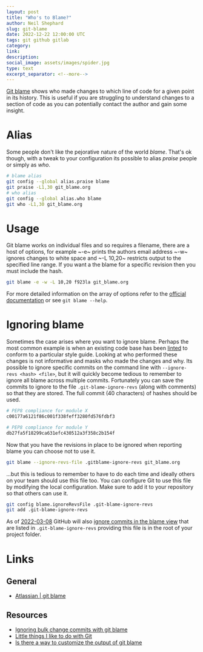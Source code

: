 ```yaml
---
layout: post
title: "Who's to Blame?"
author: Neil Shephard
slug: git-blame
date: 2022-12-22 12:00:00 UTC
tags: git github gitlab
category:
link:
description:
social_image: assets/images/spider.jpg
type: text
excerpt_separator: <!--more-->
---
```


[Git blame](https://www.git-scm.com/docs/git-blame) shows who made changes to which line of code for a given point in
its history. This is useful if you are struggling to understand changes to a section of code as you can potentially
contact the author and gain some insight.

<!--more-->

# Alias

Some people don't like the pejorative nature of the world _blame_. That's ok though, with a tweak to your configuration
its possible to alias _praise_ people or simply as _who_.

```bash
# blame alias
git config --global alias.praise blame
git praise -L1,30 git_blame.org
# who alias
git config --global alias.who blame
git who -L1,30 git_blame.org
```

# Usage

Git blame works on individual files and so requires a filename, there are a host of options, for example ~-e~ prints the
authors email address ~-w~ ignores changes to white space and ~-L 10,20~ restricts output to the specified line
range. If you want a the blame for a specific revision then you must include the hash.

```bash
git blame -e -w -L 10,20 f923la git_blame.org
```



For more detailed information on the array of options refer to the [official
documentation](https://www.git-scm.com/docs/git-blame) or see `git blame --help`.

# Ignoring blame

Sometimes the case arises where you want to ignore blame. Perhaps the most common example is when an existing code base
has been [linted](../linting) to conform to a particular style guide. Looking at who performed these changes is not
informative and masks who made the changes and why.  Its possible to ignore specific commits on the command line with
`--ignore-revs <hash> <file>`, but it will quickly become tedious to remember to ignore all blame across multiple
commits. Fortunately you can save the commits to ignore to the file `.git-blame-ignore-revs` (along with comments) so
that they are stored. The full commit (40 characters) of hashes should be used.

```bash
# PEP8 compliance for module X
c00177a6121f86c001f338feff3280fd576fdbf3

# PEP8 compliance for module Y
db27fa5f18299ca631efc430512a3f358c2b154f
```

Now that you have the revisions in place to be ignored when reporting blame you can choose not to use it.

```bash
git blame --ignore-revs-file .gitblame-ignore-revs git_blame.org
```

...but this is tedious to remember to have to do each time and ideally others on your team should use this file too. You
can configure Git to use this file by modifying the local configuration. Make sure to add it to your repository so that
others can use it.

```bash
git config blame.ignoreRevsFile .git-blame-ignore-revs
git add .git-blame-ignore-revs
```

As of [2022-03-08](https://github.com/orgs/community/discussions/5033#discussioncomment-2318478) GitHub will also
[ignore commits in the blame
view](https://docs.github.com/en/repositories/working-with-files/using-files/viewing-a-file#ignore-commits-in-the-blame-view)
that are listed in `.git-blame-ignore-revs` providing this file is in the root of your project folder.

# Links

## General

* [Atlassian | git blame](https://www.atlassian.com/git/tutorials/inspecting-a-repository/git-blame)

## Resources

* [Ignoring bulk change commits with git
  blame](https://www.moxio.com/blog/43/ignoring-bulk-change-commits-with-git-blame)
* [Little things I like to do with
  Git](https://csswizardry.com/2017/05/little-things-i-like-to-do-with-git/#praise-people)
* [Is there a way to customize the output of git blame](https://stackoverflow.com/a/3959409/1444043)
